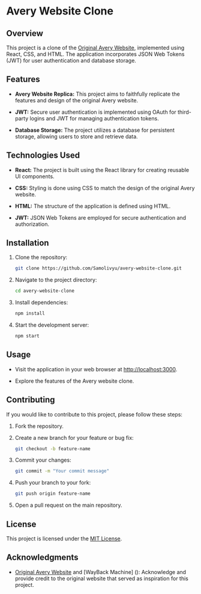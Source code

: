 # Avery Website Clone

## Overview

This project is a clone of the [Original Avery Website](https://www.aealimited.com/), implemented using React, CSS, and HTML. The application incorporates JSON Web Tokens (JWT) for user authentication and database storage.

## Features

- **Avery Website Replica:** This project aims to faithfully replicate the features and design of the original Avery website.

- **JWT:** Secure user authentication is implemented using OAuth for third-party logins and JWT for managing authentication tokens.

- **Database Storage:** The project utilizes a database for persistent storage, allowing users to store and retrieve data.

## Technologies Used

- **React:** The project is built using the React library for creating reusable UI components.

- **CSS:** Styling is done using CSS to match the design of the original Avery website.

- **HTML:** The structure of the application is defined using HTML.

- **JWT:** JSON Web Tokens are employed for secure authentication and authorization.

## Installation

1. Clone the repository:
   ```bash
   git clone https://github.com/Samolivyu/avery-website-clone.git
   ```

2. Navigate to the project directory:
   ```bash
   cd avery-website-clone
   ```

3. Install dependencies:
   ```bash
   npm install
   ```

4. Start the development server:
   ```bash
   npm start
   ```

## Usage

- Visit the application in your web browser at [http://localhost:3000](http://localhost:3000).

- Explore the features of the Avery website clone.

## Contributing

If you would like to contribute to this project, please follow these steps:

1. Fork the repository.

2. Create a new branch for your feature or bug fix:
   ```bash
   git checkout -b feature-name
   ```

3. Commit your changes:
   ```bash
   git commit -m "Your commit message"
   ```

4. Push your branch to your fork:
   ```bash
   git push origin feature-name
   ```

5. Open a pull request on the main repository.

## License

This project is licensed under the [MIT License](LICENSE).

## Acknowledgments

- [Original Avery Website](https://www.aealimited.com/) and [WayBack Machine] (): Acknowledge and provide credit to the original website that served as inspiration for this project.
